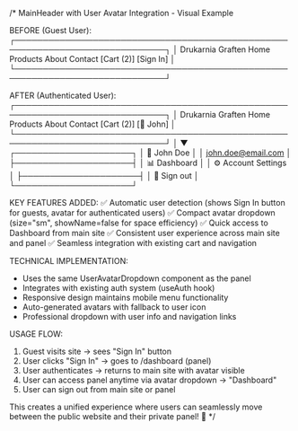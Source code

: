 /* 
MainHeader with User Avatar Integration - Visual Example

BEFORE (Guest User):
┌─────────────────────────────────────────────────────────────────────────────┐
│ Drukarnia Graften    Home  Products  About  Contact    [Cart (2)]  [Sign In] │
└─────────────────────────────────────────────────────────────────────────────┘

AFTER (Authenticated User):
┌─────────────────────────────────────────────────────────────────────────────┐
│ Drukarnia Graften    Home  Products  About  Contact    [Cart (2)]  [👤 John] │
└─────────────────────────────────────────────────────────────────────────────┘
                                                                         │
                                                                         ▼
                                                        ┌─────────────────────┐
                                                        │ 👤 John Doe         │
                                                        │ john.doe@email.com  │
                                                        ├─────────────────────┤
                                                        │ 📊 Dashboard        │
                                                        │ ⚙️  Account Settings │
                                                        ├─────────────────────┤
                                                        │ 🚪 Sign out         │
                                                        └─────────────────────┘

KEY FEATURES ADDED:
✅ Automatic user detection (shows Sign In button for guests, avatar for authenticated users)
✅ Compact avatar dropdown (size="sm", showName=false for space efficiency)
✅ Quick access to Dashboard from main site
✅ Consistent user experience across main site and panel
✅ Seamless integration with existing cart and navigation

TECHNICAL IMPLEMENTATION:
- Uses the same UserAvatarDropdown component as the panel
- Integrates with existing auth system (useAuth hook)
- Responsive design maintains mobile menu functionality
- Auto-generated avatars with fallback to user icon
- Professional dropdown with user info and navigation links

USAGE FLOW:
1. Guest visits site → sees "Sign In" button
2. User clicks "Sign In" → goes to /dashboard (panel)
3. User authenticates → returns to main site with avatar visible
4. User can access panel anytime via avatar dropdown → "Dashboard"
5. User can sign out from main site or panel

This creates a unified experience where users can seamlessly move between
the public website and their private panel! 🎯
*/
